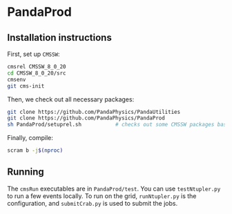 # PandaProd

## Installation instructions

First, set up `CMSSW`:

```bash
cmsrel CMSSW_8_0_20
cd CMSSW_8_0_20/src
cmsenv
git cms-init
```

Then, we check out all necessary packages:

```bash
git clone https://github.com/PandaPhysics/PandaUtilities
git clone https://github.com/PandaPhysics/PandaProd
sh PandaProd/setuprel.sh           # checks out some CMSSW packages based on POG recommendations
```

Finally, compile:

```bash
scram b -j$(nproc)
```

## Running

The `cmsRun` executables are in `PandaProd/test`. 
You can use `testNtupler.py` to run a few events locally. 
To run on the grid, `runNtupler.py` is the configuration, and `submitCrab.py` is used to submit the jobs.
